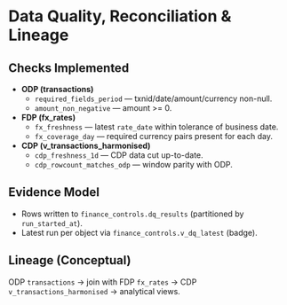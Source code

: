 # Data Quality, Reconciliation & Lineage
## Checks Implemented
- **ODP (transactions)**  
  - `required_fields_period` — txnid/date/amount/currency non-null.
  - `amount_non_negative` — amount >= 0.
- **FDP (fx_rates)**  
  - `fx_freshness` — latest `rate_date` within tolerance of business date.
  - `fx_coverage_day` — required currency pairs present for each day.
- **CDP (v_transactions_harmonised)**  
  - `cdp_freshness_1d` — CDP data cut up-to-date.
  - `cdp_rowcount_matches_odp` — window parity with ODP.

## Evidence Model
- Rows written to `finance_controls.dq_results` (partitioned by `run_started_at`).
- Latest run per object via `finance_controls.v_dq_latest` (badge).

## Lineage (Conceptual)
ODP `transactions` → join with FDP `fx_rates` → CDP `v_transactions_harmonised` → analytical views.
